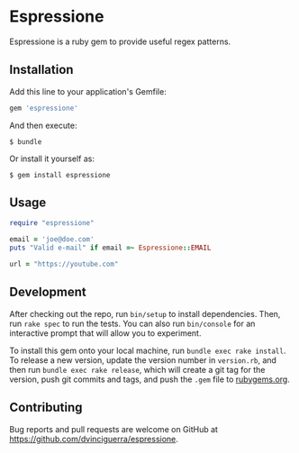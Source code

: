 # Espressione

Espressione is a ruby gem to provide useful regex patterns.

## Installation

Add this line to your application's Gemfile:

```ruby
gem 'espressione'
```

And then execute:

    $ bundle

Or install it yourself as:

    $ gem install espressione

## Usage

```ruby
require "espressione"

email = 'joe@doe.com'
puts "Valid e-mail" if email =~ Espressione::EMAIL

url = "https://youtube.com"
```

## Development

After checking out the repo, run `bin/setup` to install dependencies. Then, run `rake spec` to run the tests. You can also run `bin/console` for an interactive prompt that will allow you to experiment.

To install this gem onto your local machine, run `bundle exec rake install`. To release a new version, update the version number in `version.rb`, and then run `bundle exec rake release`, which will create a git tag for the version, push git commits and tags, and push the `.gem` file to [rubygems.org](https://rubygems.org).

## Contributing

Bug reports and pull requests are welcome on GitHub at https://github.com/dvinciguerra/espressione.
